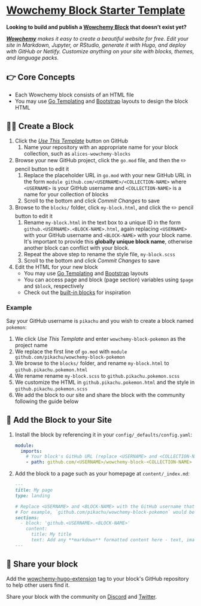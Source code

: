 # [Wowchemy Block Starter Template](https://github.com/wowchemy/wowchemy-block-starter)

**Looking to build and publish a [Wowchemy Block](https://wowchemy.com/blocks/) that doesn’t exist yet?**

_[**Wowchemy**](https://wowchemy.com) makes it easy to create a beautiful website for free. Edit your site in Markdown, Jupyter, or RStudio, generate it with Hugo, and deploy with GitHub or Netlify. Customize anything on your site with blocks, themes, and language packs._

## 👉 Core Concepts

- Each Wowchemy block consists of an HTML file
- You may use [Go Templating](https://gohugo.io/templates/introduction/) and [Bootstrap](https://getbootstrap.com/docs/4.5/layout/grid/) layouts to design the block HTML

## 🧑‍🎨 Create a Block

1. Click the [_Use This Template_](https://github.com/wowchemy/wowchemy-block-starter/generate) button on GitHub
   1. Name your repository with an appropriate name for your block collection, such as `alices-wowchemy-blocks`
1. Browse your new GitHub project, click the  `go.mod` file, and then the ✏️ pencil button to edit it
   1. Replace the placeholder URL in `go.mod` with your new GitHub URL in the form `module github.com/<USERNAME>/<COLLECTION-NAME>` where `<USERNAME>` is your GitHub username and `<COLLECTION-NAME>` is a name for your collection of blocks
   1. Scroll to the bottom and click _Commit Changes_ to save
1. Browse to the `blocks/` folder, click `my-block.html`, and click the ✏️ pencil button to edit it
   1. Rename `my-block.html` in the text box to a unique ID in the form `github.<USERNAME>.<BLOCK-NAME>.html`, again replacing  `<USERNAME>` with your GitHub username and `<BLOCK-NAME>` with your block name. It's important to provide this **globally unique block name**, otherwise another block can conflict with your block.
   1. Repeat the above step to rename the style file, `my-block.scss`
   1. Scroll to the bottom and click _Commit Changes_ to save
1. Edit the HTML for your new block
   - You may use [Go Templating](https://gohugo.io/templates/introduction/) and [Bootstrap](https://getbootstrap.com/docs/4.5/layout/grid/) layouts
   - You can access page and block (page section) variables using `$page` and `$block`, respectively
   - Check out the [built-in blocks](https://github.com/wowchemy/wowchemy-hugo-themes/tree/main/modules/wowchemy/layouts/partials/blocks) for inspiration

### Example

Say your GitHub username is `pikachu` and you wish to create a block named `pokemon`:

1. We click _Use This Template_ and enter `wowchemy-block-pokemon` as the project name
1. We replace the first line of `go.mod` with `module github.com/pikachu/wowchemy-block-pokemon`
1. We browse to the `blocks/` folder, and rename `my-block.html` to `github.pikachu.pokemon.html`
1. We rename rename `my-block.scss` to `github.pikachu.pokemon.scss`
1. We customize the HTML in `github.pikachu.pokemon.html` and the style in `github.pikachu.pokemon.scss`
1. We add the block to our site and share the block with the community following the guide below

## 🌈 Add the Block to your Site

1. Install the block by referencing it in your `config/_defaults/config.yaml`:
   ```yaml
   module:
     imports:
       # Your block's GitHub URL (replace <USERNAME> and <COLLECTION-NAME> with your GitHub username and block collection name)
       - path: github.com/<USERNAME>/wowchemy-block-<COLLECTION-NAME>
   ```
1. Add the block to a page such as your homepage at `content/_index.md`:
   ```markdown
   ---
   title: My page
   type: landing
   
   # Replace <USERNAME> and <BLOCK-NAME> with the GitHub username that published the block and the block name, respectively.
   # For example, `github.com/pikachu/wowchemy-block-pokemon` would be referenced as `block: github.pikachu.pokemon`
   sections:
     - block: 'github.<USERNAME>.<BLOCK-NAME>'
       content:
         title: My title
         text: Add any **markdown** formatted content here - text, images, videos, galleries - and even HTML code!
   ---
   ```

## 📢 Share your block

Add the [wowchemy-hugo-extension](https://github.com/topics/wowchemy-hugo-extension) tag to your block's GitHub repository to help other users find it.

Share your block with the community on [Discord](https://discord.gg/z8wNYzb) and [Twitter](https://twitter.com/intent/tweet?text=I%27m%20creating%20a%20beautiful%20website%20section%20using%20the%20free%20%E2%9D%A4%EF%B8%8F%2C%20open%20source%20%40wowchemy%20Website%20Builder%20for%20%40GoHugoIO%20by%20%40GeorgeCushen%20%E2%9C%A8%20Have%20some%20feedback%3F%20Please%20comment%20%F0%9F%A4%97&hashtags=MadeWithWowchemy&url=https://wowchemy.com/).
